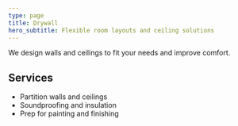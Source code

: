 ```yaml
---
type: page
title: Drywall
hero_subtitle: Flexible room layouts and ceiling solutions
---
```


We design walls and ceilings to fit your needs and improve comfort.

## Services

- Partition walls and ceilings
- Soundproofing and insulation
- Prep for painting and finishing
